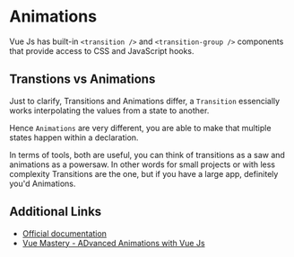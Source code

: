 # Animations

Vue Js has built-in `<transition />` and `<transition-group />` components that provide access to CSS and JavaScript hooks.

## Transtions vs Animations

Just to clarify, Transitions and Animations differ, a `Transition` essencially works interpolating the values from a state to another.

Hence `Animations` are very different, you are able to make that multiple states happen within a declaration.

In terms of tools, both are useful, you can think of transitions as a saw and animations as a powersaw. In other words for small projects or with less complexity Transitions are the one, but if you have a large app, definitely you'd Animations.

## Additional Links

- [Official documentation](https://vuejs.org/v2/guide/transitions.html)
- [Vue Mastery - ADvanced Animations with Vue Js](https://www.vuemastery.com/conferences/vueconf-us-2019/advanced-animations-with-vuejs/)
